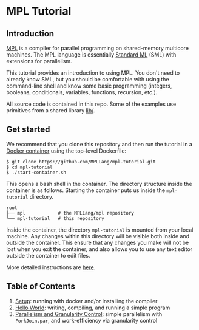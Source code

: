 # MPL Tutorial

## Introduction

[MPL][mpl] is a compiler for parallel programming on shared-memory multicore
machines. The MPL language is essentially [Standard ML][sml] (SML) with
extensions for parallelism.

This tutorial provides an introduction to using MPL. You don't need to
already know SML, but you should be comfortable with using the command-line
shell and know some basic programming (integers, booleans, conditionals,
variables, functions, recursion, etc.).

All source code is contained in this repo. Some of the examples use
primitives from a shared library [lib/](lib/).

## Get started

We recommend that you clone this repository and then run the tutorial
in a [Docker container](https://www.docker.com/) using the top-level Dockerfile:

```
$ git clone https://github.com/MPLLang/mpl-tutorial.git
$ cd mpl-tutorial
$ ./start-container.sh
```
This opens a bash shell in the container. The directory structure inside the
container is as follows. Starting the container puts us inside the
`mpl-tutorial` directory.

```
root
├── mpl            # the MPLLang/mpl repository
└── mpl-tutorial   # this repository
```

Inside the container, the directory `mpl-tutorial` is mounted from your local
machine. Any changes within this directory will be visible both inside
and outside the container. This ensure that any changes you make will not be
lost when you exit the container, and also allows you to use any text editor
outside the container to edit files.

More detailed instructions are [here](01-setup/README.md).

## Table of Contents

1. [Setup](01-setup/README.md): running with docker and/or installing the compiler
2. [Hello World](02-hello/README.md): writing, compiling, and running a simple program
3. [Parallelism and Granularity Control](03-how-to-par/README.md): simple parallelism with `ForkJoin.par`, and work-efficiency via granularity control

[mpl]: https://github.com/MPLLang/mpl
[sml]: https://en.wikipedia.org/wiki/Standard_ML
